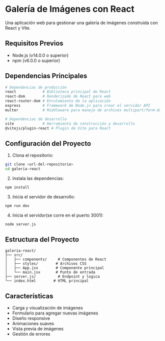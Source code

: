 # Galería de Imágenes con React

Una aplicación web para gestionar una galería de imágenes construida con React y Vite.

## Requisitos Previos

- Node.js (v14.0.0 o superior)
- npm (v6.0.0 o superior)

## Dependencias Principales

```bash
# Dependencias de producción
react            # Biblioteca principal de React
react-dom        # Renderizado de React para web
react-router-dom # Enrutamiento de la aplicación
express          # Framework de Node.js para crear el servidor API
multer           # Middleware para manejo de archivos multipart/form-data

# Dependencias de desarrollo
vite             # Herramienta de construcción y desarrollo
@vitejs/plugin-react # Plugin de Vite para React
```

## Configuración del Proyecto

1. Clona el repositorio:
```bash
git clone <url-del-repositorio>
cd galeria-react
```

2. Instala las dependencias:
```bash
npm install
```

3. Inicia el servidor de desarrollo:
```bash
npm run dev
```

4. Inicia el servidor(se corre en el puerto 3001):
```bash
node server.js
```

## Estructura del Proyecto

```
galeria-react/
├── src/
│   ├── components/     # Componentes de React
│   ├── styles/        # Archivos CSS
│   ├── App.jsx        # Componente principal
│   └── main.jsx       # Punto de entrada
├── server.js/          # Endpoint y logica 
└── index.html        # HTML principal
```

## Características

- Carga y visualización de imágenes
- Formulario para agregar nuevas imágenes
- Diseño responsive
- Animaciones suaves
- Vista previa de imágenes
- Gestión de errores
